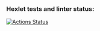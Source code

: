 ### Hexlet tests and linter status:
[![Actions Status](https://github.com/drarov/python-project-50/workflows/hexlet-check/badge.svg)](https://github.com/drarov/python-project-50/actions)